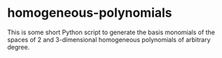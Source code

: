 # homogeneous-polynomials
This is some short Python script to generate the basis monomials of the spaces of 2 and 3-dimensional homogeneous polynomials of arbitrary degree.
